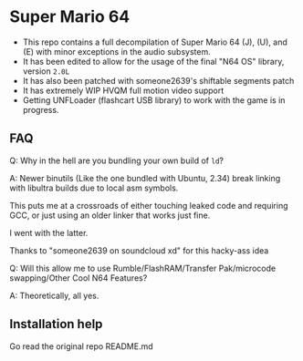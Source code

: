 # Super Mario 64

- This repo contains a full decompilation of Super Mario 64 (J), (U), and (E) with minor exceptions in the audio subsystem.
- It has been edited to allow for the usage of the final "N64 OS" library, version ``2.0L``
- It has also been patched with someone2639's shiftable segments patch
- It has extremely WIP HVQM full motion video support
- Getting UNFLoader (flashcart USB library) to work with the game is in progress.

## FAQ

Q: Why in the hell are you bundling your own build of ``ld``?

A: Newer binutils (Like the one bundled with Ubuntu, 2.34) break linking with libultra builds due to local asm symbols.

This puts me at a crossroads of either touching leaked code and requiring GCC, or just using an older linker that works just fine.

I went with the latter.

Thanks to "someone2639 on soundcloud xd" for this hacky-ass idea

Q: Will this allow me to use Rumble/FlashRAM/Transfer Pak/microcode swapping/Other Cool N64 Features?

A: Theoretically, all yes.

## Installation help


Go read the original repo README.md